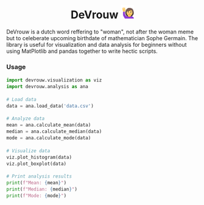 <h1 align=center>DeVrouw <img src="https://github.com/AitSad/Static/blob/main/DeVrouw/woman%20waving.gif" height=35></h1>

DeVrouw is a dutch word reffering to "woman", not after the woman meme but to celeberate upcoming birthdate of mathematician Sophe Germain.  The library is useful for visualization and data analysis for beginners without using MatPlotlib and pandas together to write hectic scripts. 

### Usage

```python
import devrouw.visualization as viz
import devrouw.analysis as ana

# Load data
data = ana.load_data('data.csv')

# Analyze data
mean = ana.calculate_mean(data)
median = ana.calculate_median(data)
mode = ana.calculate_mode(data)

# Visualize data
viz.plot_histogram(data)
viz.plot_boxplot(data)

# Print analysis results
print(f"Mean: {mean}")
print(f"Median: {median}")
print(f"Mode: {mode}")
```
